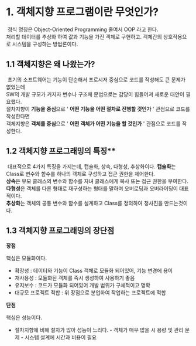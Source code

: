 # 1. 객체지향 프로그램이란 무엇인가?
​
정식 명칭은 Object-Oriented Programming 줄여서 OOP 라고 한다.\
처리할 데이터를 추상화 하여 값과 기능을 가진 객체로 구현하고. 객체간의 상호작용으로 시스템을 구성하는 방법론이다.
​

## 1.1 객체지향은 왜 나왔는가?
​
초기의 소프트웨어는 기능이 단순해서 프로시저 중심으로 코드를 작성해도 큰 문제가 없었는데\
SW의 개발 규모가 커지자 변수나 구조체 문법으로는 감당이 힘들어져 새로운 대안이 필요했다.\
절차지향이 **기능을 중심**으로 ' **어떤 기능을 어떤 절차로 진행할 것인가** ' 관점으로 코드를 작성한다면\
객체지향은 **객체를 중심**으로 ' **어떤 객체가 어떤 기능을 할 것인가** ' 관점으로 코드를 작성한다.
​
## 1.2 객체지향 프로그래밍의 특징**
​
대표적으로 4가지 특징을 가지는데, 캡슐화, 상속, 다형성, 추상화이다.
​
**캡슐화**는 Class로 변수와 함수를 하나의 객체로 구성하고 접근 권한을 제어한다.\
**상속**은 부모 클래스의 변수와 함수를 자녀 클래스에게 복사 또는 접근 권한을 부여한다.\
**다형성**은 객체를 다른 형태로 재구성하는 형태를 말하며 오버로딩과 오버라이딩이 대표적이다.\
**추상화**는 객체의 공통 변수와 함수를 설계하고 Class를 정의하여 청사진을 만드는것이다.
​
## 1.3 객체지향 프로그래밍의 장단점

**장점**

핵심은 모듈화이다.

- 확장성 : 데이터와 기능이 Class 객체로 모듈화 되어있어, 기능 변경에 용이
- 재사용성 : 모듈화된 객체를 즉시 생성하여 사용하기 좋음
- 유지보수 : 코드가 모듈화 되어있어 개발 범위가 구체적이고 명확
-  대규모 프로젝트 적합 : 위 장점으로 분업하여 작업하는 프로젝트에 적합

**단점**

핵심은 성능이다.

- 절차지향에 비해 절차가 많아 성능이 느리다.
​- 객체가 매우 많을 시 용량 및 관리 문제
​- 시스템 설계에 시간과 비용이 필요